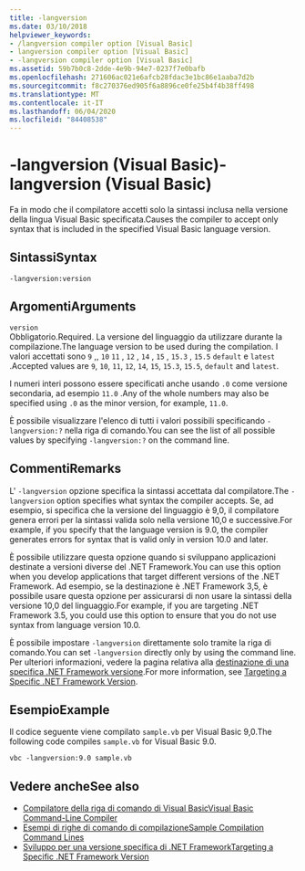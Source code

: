 ```yaml
---
title: -langversion
ms.date: 03/10/2018
helpviewer_keywords:
- /langversion compiler option [Visual Basic]
- langversion compiler option [Visual Basic]
- -langversion compiler option [Visual Basic]
ms.assetid: 59b7b0c8-2dde-4e9b-94e7-0237f7e0bafb
ms.openlocfilehash: 271606ac021e6afcb28fdac3e1bc86e1aaba7d2b
ms.sourcegitcommit: f8c270376ed905f6a8896ce0fe25b4f4b38ff498
ms.translationtype: MT
ms.contentlocale: it-IT
ms.lasthandoff: 06/04/2020
ms.locfileid: "84408538"
---
```

# <a name="-langversion-visual-basic"></a><span data-ttu-id="f55a0-102">-langversion (Visual Basic)</span><span class="sxs-lookup"><span data-stu-id="f55a0-102">-langversion (Visual Basic)</span></span>
<span data-ttu-id="f55a0-103">Fa in modo che il compilatore accetti solo la sintassi inclusa nella versione della lingua Visual Basic specificata.</span><span class="sxs-lookup"><span data-stu-id="f55a0-103">Causes the compiler to accept only syntax that is included in the specified Visual Basic language version.</span></span>  
  
## <a name="syntax"></a><span data-ttu-id="f55a0-104">Sintassi</span><span class="sxs-lookup"><span data-stu-id="f55a0-104">Syntax</span></span>  
  
```console  
-langversion:version  
```  
  
## <a name="arguments"></a><span data-ttu-id="f55a0-105">Argomenti</span><span class="sxs-lookup"><span data-stu-id="f55a0-105">Arguments</span></span>  
 `version`  
 <span data-ttu-id="f55a0-106">Obbligatorio.</span><span class="sxs-lookup"><span data-stu-id="f55a0-106">Required.</span></span> <span data-ttu-id="f55a0-107">La versione del linguaggio da utilizzare durante la compilazione.</span><span class="sxs-lookup"><span data-stu-id="f55a0-107">The language version to be used during the compilation.</span></span> <span data-ttu-id="f55a0-108">I valori accettati sono `9` ,, `10` `11` , `12` , `14` , `15` , `15.3` , `15.5` `default` e `latest` .</span><span class="sxs-lookup"><span data-stu-id="f55a0-108">Accepted values are `9`, `10`, `11`, `12`, `14`, `15`, `15.3`, `15.5`, `default` and `latest`.</span></span>

 <span data-ttu-id="f55a0-109">I numeri interi possono essere specificati anche usando `.0` come versione secondaria, ad esempio `11.0` .</span><span class="sxs-lookup"><span data-stu-id="f55a0-109">Any of the whole numbers may also be specified using `.0` as the minor version, for example, `11.0`.</span></span>

 <span data-ttu-id="f55a0-110">È possibile visualizzare l'elenco di tutti i valori possibili specificando `-langversion:?` nella riga di comando.</span><span class="sxs-lookup"><span data-stu-id="f55a0-110">You can see the list of all possible values by specifying `-langversion:?` on the command line.</span></span>  
  
## <a name="remarks"></a><span data-ttu-id="f55a0-111">Commenti</span><span class="sxs-lookup"><span data-stu-id="f55a0-111">Remarks</span></span>  
 <span data-ttu-id="f55a0-112">L' `-langversion` opzione specifica la sintassi accettata dal compilatore.</span><span class="sxs-lookup"><span data-stu-id="f55a0-112">The `-langversion` option specifies what syntax the compiler accepts.</span></span> <span data-ttu-id="f55a0-113">Se, ad esempio, si specifica che la versione del linguaggio è 9,0, il compilatore genera errori per la sintassi valida solo nella versione 10,0 e successive.</span><span class="sxs-lookup"><span data-stu-id="f55a0-113">For example, if you specify that the language version is 9.0, the compiler generates errors for syntax that is valid only in version 10.0 and later.</span></span>  
  
 <span data-ttu-id="f55a0-114">È possibile utilizzare questa opzione quando si sviluppano applicazioni destinate a versioni diverse del .NET Framework.</span><span class="sxs-lookup"><span data-stu-id="f55a0-114">You can use this option when you develop applications that target different versions of the .NET Framework.</span></span> <span data-ttu-id="f55a0-115">Ad esempio, se la destinazione è .NET Framework 3,5, è possibile usare questa opzione per assicurarsi di non usare la sintassi della versione 10,0 del linguaggio.</span><span class="sxs-lookup"><span data-stu-id="f55a0-115">For example, if you are targeting .NET Framework 3.5, you could use this option to ensure that you do not use syntax from language version 10.0.</span></span>  
  
 <span data-ttu-id="f55a0-116">È possibile impostare `-langversion` direttamente solo tramite la riga di comando.</span><span class="sxs-lookup"><span data-stu-id="f55a0-116">You can set `-langversion` directly only by using the command line.</span></span> <span data-ttu-id="f55a0-117">Per ulteriori informazioni, vedere la pagina relativa alla [destinazione di una specifica .NET Framework versione](/visualstudio/ide/visual-studio-multi-targeting-overview).</span><span class="sxs-lookup"><span data-stu-id="f55a0-117">For more information, see [Targeting a Specific .NET Framework Version](/visualstudio/ide/visual-studio-multi-targeting-overview).</span></span>  
  
## <a name="example"></a><span data-ttu-id="f55a0-118">Esempio</span><span class="sxs-lookup"><span data-stu-id="f55a0-118">Example</span></span>  
 <span data-ttu-id="f55a0-119">Il codice seguente viene compilato `sample.vb` per Visual Basic 9,0.</span><span class="sxs-lookup"><span data-stu-id="f55a0-119">The following code compiles `sample.vb` for Visual Basic 9.0.</span></span>  
  
```console  
vbc -langversion:9.0 sample.vb  
```  
  
## <a name="see-also"></a><span data-ttu-id="f55a0-120">Vedere anche</span><span class="sxs-lookup"><span data-stu-id="f55a0-120">See also</span></span>

- [<span data-ttu-id="f55a0-121">Compilatore della riga di comando di Visual Basic</span><span class="sxs-lookup"><span data-stu-id="f55a0-121">Visual Basic Command-Line Compiler</span></span>](index.md)
- [<span data-ttu-id="f55a0-122">Esempi di righe di comando di compilazione</span><span class="sxs-lookup"><span data-stu-id="f55a0-122">Sample Compilation Command Lines</span></span>](sample-compilation-command-lines.md)
- [<span data-ttu-id="f55a0-123">Sviluppo per una versione specifica di .NET Framework</span><span class="sxs-lookup"><span data-stu-id="f55a0-123">Targeting a Specific .NET Framework Version</span></span>](/visualstudio/ide/visual-studio-multi-targeting-overview)
